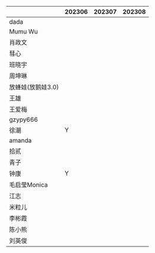 |                   | 202306 | 202307 | 202308 |
| ----------------- | ------ | ------ | ------ |
| dada              |        |        |        |
| Mumu Wu           |        |        |        |
| 肖政文            |        |        |        |
| 彗心              |        |        |        |
| 班晓宇            |        |        |        |
| 周坤琳            |        |        |        |
| 放蜂娃(放鹅娃3.0) |        |        |        |
| 王雄              |        |        |        |
| 王爱梅            |        |        |        |
| gzypy666          |        |        |        |
| 徐潮              | Y      |        |        |
| amanda            |        |        |        |
| 拾贰              |        |        |        |
| 青子              |        |        |        |
| 钟康              | Y      |        |        |
| 毛启莹Monica      |        |        |        |
| 江志              |        |        |        |
| 米粒儿            |        |        |        |
| 李彬霞            |        |        |        |
| 陈小熊            |        |        |        |
| 刘英俊            |        |        |        |